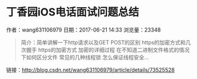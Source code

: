 # 丁香园iOS电话面试问题总结
作者：wang631106979
日期：2017-06-21 14:33
浏览量：23348
> 简介：简单讲解一下http请求以及GET POST的区别
https的加密方式和几次握手
https的加密方式
加密的详细过程
在不知道二进制文件格式的情况下如何区分文件
常见的几种线程锁
怎么保证线程安全...

 链接：http://blog.csdn.net/wang631106979/article/details/73525528
